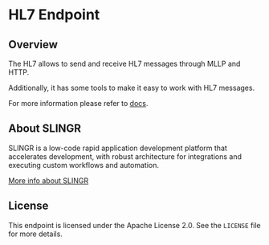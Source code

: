 # HL7 Endpoint

## Overview

The HL7 allows to send and receive HL7 messages through MLLP and HTTP.

Additionally, it has some tools to make it easy to work with HL7 messages.

For more information please refer to [docs](https://slingr-stack.github.io/platform/endpoints_hl7.html).

## About SLINGR

SLINGR is a low-code rapid application development platform that accelerates development, with robust architecture for integrations and executing custom workflows and automation.

[More info about SLINGR](https://slingr.io)

## License

This endpoint is licensed under the Apache License 2.0. See the `LICENSE` file for more details.




